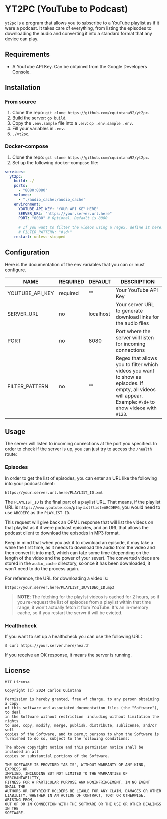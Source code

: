 # YT2PC (YouTube to Podcast)

`yt2pc` is a program that allows you to subscribe to a YouTube playlist as if it were a podcast. It takes care of everything, from listing the episodes to downloading the audio and converting it into a standard format that any device can play.

## Requirements

- A YouTube API Key. Can be obtained from the Google Developers Console.

## Installation

### From source

1. Clone the repo: `git clone https://github.com/cquintana92/yt2pc`.
2. Build the server: `go build`.
3. Copy the `.env.sample` file into a `.env`: `cp .env.sample .env`.
4. Fill your variables in `.env`.
5. `./yt2pc`.

### Docker-compose

1. Clone the repo: `git clone https://github.com/cquintana92/yt2pc`.
2. Set up the following docker-compose file:

```yaml
services:
  yt2pc:
    build: ./
    ports:
      - "8080:8080"
    volumes:
      - "./audio_cache:/audio_cache"
    environment:
      YOUTUBE_API_KEY: "YOUR_API_KEY_HERE"
      SERVER_URL: "https://your.server.url.here"
      PORT: "8080" # Optional. Default is 8080
      
      # If you want to filter the videos using a regex, define it here:
      # FILTER_PATTERN: "#\d+"
    restart: unless-stopped
```

## Configuration

Here is the documentation of the env variables that you can or must configure.

| NAME            | REQUIRED | DEFAULT       | DESCRIPTION                                                                                                                                               |
|-----------------|----------|---------------|-----------------------------------------------------------------------------------------------------------------------------------------------------------|
| YOUTUBE_API_KEY | required | ""            | Your YouTube API Key                                                                                                                                      |
| SERVER_URL      | no       | localhost     | Your server URL to generate download links for the audio files                                                                                            |
| PORT            | no       | 8080          | Port where the server will listen for incoming connections                                                                                                |
| FILTER_PATTERN  | no       | ""            | Regex that allows you to filter which videos you want to show as episodes. If empty, all videos will appear. Example: `#\d+` to show videos with `#123`.  |

## Usage

The server will listen to incoming connections at the port you specified. In order to check if the server is up, you can just try to access the `/health` route:

### Episodes

In order to get the list of episodes, you can enter an URL like the following into your podcast client:

```
https://your.server.url.here/PLAYLIST_ID.xml
```

The `PLAYLIST_ID` is the final part of a playlist URL. That means, if the playlist URL is `https://www.youtube.com/playlist?list=ABCDEFG`, you would need to use `ABCDEFG` as the `PLAYLIST_ID`.

This request will give back an OPML response that will list the videos on that playlist as if it were podcast episodes, and an URL that allows the podcast client to download the episodes in MP3 format.

Keep in mind that when you ask it to download an episode, it may take a while the first time, as it needs to download the audio from the video and then convert it into mp3, which can take some time (depending on the length of the video and the power of your sever). The converted videos are stored in the `audio_cache` directory, so once it has been downloaded, it won't need to do the process again.

For reference, the URL for downloading a video is:

```
https://your.server.here/PLAYLIST_ID/VIDEO_ID.mp3
```

> **NOTE**: The fetching for the playlist videos is cached for 2 hours, so if you re-request the list of episodes from a playlist within that time range, it won't actually fetch it from YouTube. It's an in-memory cache, so if you restart the server it will be evicted.

### Healthcheck

If you want to set up a healthcheck you can use the following URL: 

```shell
$ curl https://your.server.here/health
```

If you receive an OK response, it means the server is running.

## License

```
MIT License

Copyright (c) 2024 Carlos Quintana

Permission is hereby granted, free of charge, to any person obtaining a copy
of this software and associated documentation files (the "Software"), to deal
in the Software without restriction, including without limitation the rights
to use, copy, modify, merge, publish, distribute, sublicense, and/or sell
copies of the Software, and to permit persons to whom the Software is
furnished to do so, subject to the following conditions:

The above copyright notice and this permission notice shall be included in all
copies or substantial portions of the Software.

THE SOFTWARE IS PROVIDED "AS IS", WITHOUT WARRANTY OF ANY KIND, EXPRESS OR
IMPLIED, INCLUDING BUT NOT LIMITED TO THE WARRANTIES OF MERCHANTABILITY,
FITNESS FOR A PARTICULAR PURPOSE AND NONINFRINGEMENT. IN NO EVENT SHALL THE
AUTHORS OR COPYRIGHT HOLDERS BE LIABLE FOR ANY CLAIM, DAMAGES OR OTHER
LIABILITY, WHETHER IN AN ACTION OF CONTRACT, TORT OR OTHERWISE, ARISING FROM,
OUT OF OR IN CONNECTION WITH THE SOFTWARE OR THE USE OR OTHER DEALINGS IN THE
SOFTWARE.
```